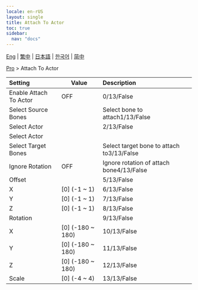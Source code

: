 ```yaml
---
locale: en-rUS
layout: single
title: Attach To Actor
toc: true
sidebar:
  nav: "docs"
---
```

[Eng](/dancexr/menu/2025.4/actor/attach_to_actor) | [繁中](/tw/dancexr/menu/2025.4/actor/attach_to_actor) | [日本語](/jp/dancexr/menu/2025.4/actor/attach_to_actor) | [한국어](/kr/dancexr/menu/2025.4/actor/attach_to_actor) | [简中](/zh/dancexr/menu/2025.4/actor/attach_to_actor)

[Pro](../menu#Pro) > Attach To Actor



| Setting | Value | Description |
| :--- | --- | :--- |
| Enable Attach To Actor | OFF | 0/13/False
| Select Source Bones || Select bone to attach1/13/False
| Select Actor || 2/13/False
| Select Actor |  |  |
| Select Target Bones || Select target bone to attach to3/13/False
| Ignore Rotation | OFF | Ignore rotation of attach bone4/13/False
| Offset || 5/13/False
| X | [0] (-1 ~ 1) | 6/13/False
| Y | [0] (-1 ~ 1) | 7/13/False
| Z | [0] (-1 ~ 1) | 8/13/False
| Rotation || 9/13/False
| X | [0] (-180 ~ 180) | 10/13/False
| Y | [0] (-180 ~ 180) | 11/13/False
| Z | [0] (-180 ~ 180) | 12/13/False
| Scale | [0] (-4 ~ 4) | 13/13/False
